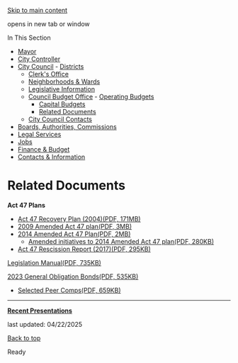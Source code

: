 [Skip to main content](https://www.pittsburghpa.gov/City-Government/City-Council/Council-Budget-Office/Related-Documents#main-content)

opens in new tab or window

In This Section

- [Mayor](https://www.pittsburghpa.gov/City-Government/Mayor)
- [City Controller](https://www.pittsburghpa.gov/City-Government/City-Controllers-Office)
- [City Council](https://www.pittsburghpa.gov/City-Government/City-Council)  - [Districts](https://www.pittsburghpa.gov/City-Government/City-Council/Districts)
  - [Clerk's Office](https://www.pittsburghpa.gov/City-Government/City-Council/Clerks-Office)
  - [Neighborhoods & Wards](https://www.pittsburghpa.gov/City-Government/City-Council/Neighborhoods-Wards)
  - [Legislative Information](https://www.pittsburghpa.gov/City-Government/City-Council/Legislative-Information)
  - [Council Budget Office](https://www.pittsburghpa.gov/City-Government/City-Council/Council-Budget-Office)    - [Operating Budgets](https://www.pittsburghpa.gov/City-Government/City-Council/Council-Budget-Office/Operating-Budgets)
    - [Capital Budgets](https://www.pittsburghpa.gov/City-Government/City-Council/Council-Budget-Office/Capital-Budgets)
    - [Related Documents](https://www.pittsburghpa.gov/City-Government/City-Council/Council-Budget-Office/Related-Documents)
  - [City Council Contacts](https://www.pittsburghpa.gov/City-Government/City-Council/Council-Contacts)
- [Boards, Authorities, Commissions](https://www.pittsburghpa.gov/City-Government/Boards-Authorities-Commissions)
- [Legal Services](https://www.pittsburghpa.gov/City-Government/Legal-Services)
- [Jobs](https://www.pittsburghpa.gov/City-Government/Jobs)
- [Finance & Budget](https://www.pittsburghpa.gov/City-Government/Finance-Budget)
- [Contacts & Information](https://www.pittsburghpa.gov/City-Government/Contacts-Information)

# Related Documents

**Act 47 Plans**

- [Act 47 Recovery Plan (2004)(PDF, 171MB)](https://www.pittsburghpa.gov/files/assets/city/v/1/city-council/documents/act-47-plans/act_47_2004_plan.pdf)
- [2009 Amended Act 47 plan(PDF, 3MB)](https://www.pittsburghpa.gov/files/assets/city/v/1/city-council/documents/act-47-plans/final_pittsburgh_amended_recovery_plan.pdf)
- [2014 Amended Act 47 Plan(PDF, 2MB)](https://www.pittsburghpa.gov/files/assets/city/v/1/city-council/documents/act-47-plans/act_47_approved_2014_plan_6_24_14.pdf)
  - [Amended initiatives to 2014 Amended Act 47 plan(PDF, 280KB)](https://www.pittsburghpa.gov/files/assets/city/v/1/city-council/documents/act-47-plans/6-20-14_final_revisions_to_amended_recovery_plan.pdf)
- [Act 47 Rescission Report (2017)(PDF, 295KB)](https://www.pittsburghpa.gov/files/assets/city/v/1/city-council/documents/act-47-plans/1000_2017_rescission_report_pfm_final.pdf)

[Legislation Manual(PDF, 735KB)](https://www.pittsburghpa.gov/files/assets/city/v/1/city-council/documents/act-47-plans/22072_legislation_manual.pdf)

[2023 General Obligation Bonds(PDF, 535KB)](https://www.pittsburghpa.gov/files/assets/city/v/1/city-council/documents/act-47-plans/22071_city_of_pittsburgh_pa_-_debt_update_-_01.10.2023_final.pdf)

- [Selected Peer Comps(PDF, 659KB)](https://www.pittsburghpa.gov/files/assets/city/v/1/city-council/documents/act-47-plans/22070_2023-1100_pittsburgh_-_selected_peer_comps_1.11.pdf)

* * *

[**Recent Presentations**](https://www.pittsburghpa.gov/City-Government/City-Council/Council-Budget-Office/Related-Documents/Recent-Presentations)

last updated: 04/22/2025

[Back to top](https://www.pittsburghpa.gov/City-Government/City-Council/Council-Budget-Office/Related-Documents#body-top)

Ready
